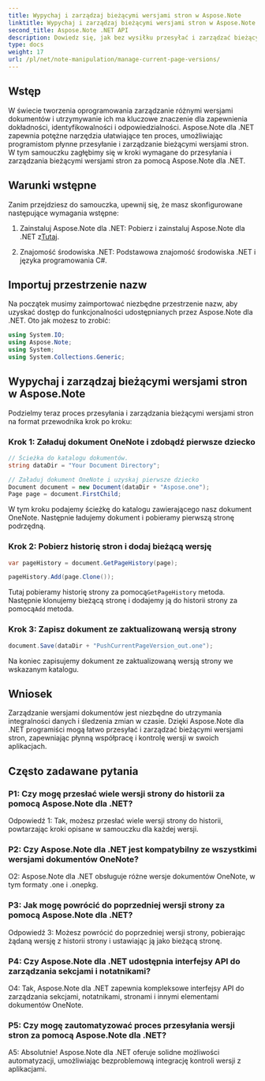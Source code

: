 ```yaml
---
title: Wypychaj i zarządzaj bieżącymi wersjami stron w Aspose.Note
linktitle: Wypychaj i zarządzaj bieżącymi wersjami stron w Aspose.Note
second_title: Aspose.Note .NET API
description: Dowiedz się, jak bez wysiłku przesyłać i zarządzać bieżącymi wersjami stron w Aspose.Note dla .NET. Usprawnij kontrolę wersji dokumentów i współpracę.
type: docs
weight: 17
url: /pl/net/note-manipulation/manage-current-page-versions/
---
```

## Wstęp

W świecie tworzenia oprogramowania zarządzanie różnymi wersjami dokumentów i utrzymywanie ich ma kluczowe znaczenie dla zapewnienia dokładności, identyfikowalności i odpowiedzialności. Aspose.Note dla .NET zapewnia potężne narzędzia ułatwiające ten proces, umożliwiając programistom płynne przesyłanie i zarządzanie bieżącymi wersjami stron. W tym samouczku zagłębimy się w kroki wymagane do przesyłania i zarządzania bieżącymi wersjami stron za pomocą Aspose.Note dla .NET.

## Warunki wstępne

Zanim przejdziesz do samouczka, upewnij się, że masz skonfigurowane następujące wymagania wstępne:

1. Zainstaluj Aspose.Note dla .NET: Pobierz i zainstaluj Aspose.Note dla .NET z[Tutaj](https://releases.aspose.com/note/net/).

2. Znajomość środowiska .NET: Podstawowa znajomość środowiska .NET i języka programowania C#.

## Importuj przestrzenie nazw

Na początek musimy zaimportować niezbędne przestrzenie nazw, aby uzyskać dostęp do funkcjonalności udostępnianych przez Aspose.Note dla .NET. Oto jak możesz to zrobić:

```csharp
using System.IO;
using Aspose.Note;
using System;
using System.Collections.Generic;
```

## Wypychaj i zarządzaj bieżącymi wersjami stron w Aspose.Note

Podzielmy teraz proces przesyłania i zarządzania bieżącymi wersjami stron na format przewodnika krok po kroku:

### Krok 1: Załaduj dokument OneNote i zdobądź pierwsze dziecko

```csharp
// Ścieżka do katalogu dokumentów.
string dataDir = "Your Document Directory";

// Załaduj dokument OneNote i uzyskaj pierwsze dziecko
Document document = new Document(dataDir + "Aspose.one");
Page page = document.FirstChild;
```

W tym kroku podajemy ścieżkę do katalogu zawierającego nasz dokument OneNote. Następnie ładujemy dokument i pobieramy pierwszą stronę podrzędną.

### Krok 2: Pobierz historię stron i dodaj bieżącą wersję

```csharp
var pageHistory = document.GetPageHistory(page);

pageHistory.Add(page.Clone());
```

 Tutaj pobieramy historię strony za pomocą`GetPageHistory` metoda. Następnie klonujemy bieżącą stronę i dodajemy ją do historii strony za pomocą`Add` metoda.

### Krok 3: Zapisz dokument ze zaktualizowaną wersją strony

```csharp
document.Save(dataDir + "PushCurrentPageVersion_out.one");
```

Na koniec zapisujemy dokument ze zaktualizowaną wersją strony we wskazanym katalogu.

## Wniosek

Zarządzanie wersjami dokumentów jest niezbędne do utrzymania integralności danych i śledzenia zmian w czasie. Dzięki Aspose.Note dla .NET programiści mogą łatwo przesyłać i zarządzać bieżącymi wersjami stron, zapewniając płynną współpracę i kontrolę wersji w swoich aplikacjach.

## Często zadawane pytania

### P1: Czy mogę przesłać wiele wersji strony do historii za pomocą Aspose.Note dla .NET?

Odpowiedź 1: Tak, możesz przesłać wiele wersji strony do historii, powtarzając kroki opisane w samouczku dla każdej wersji.

### P2: Czy Aspose.Note dla .NET jest kompatybilny ze wszystkimi wersjami dokumentów OneNote?

O2: Aspose.Note dla .NET obsługuje różne wersje dokumentów OneNote, w tym formaty .one i .onepkg.

### P3: Jak mogę powrócić do poprzedniej wersji strony za pomocą Aspose.Note dla .NET?

Odpowiedź 3: Możesz powrócić do poprzedniej wersji strony, pobierając żądaną wersję z historii strony i ustawiając ją jako bieżącą stronę.

### P4: Czy Aspose.Note dla .NET udostępnia interfejsy API do zarządzania sekcjami i notatnikami?

O4: Tak, Aspose.Note dla .NET zapewnia kompleksowe interfejsy API do zarządzania sekcjami, notatnikami, stronami i innymi elementami dokumentów OneNote.

### P5: Czy mogę zautomatyzować proces przesyłania wersji stron za pomocą Aspose.Note dla .NET?

A5: Absolutnie! Aspose.Note dla .NET oferuje solidne możliwości automatyzacji, umożliwiając bezproblemową integrację kontroli wersji z aplikacjami.